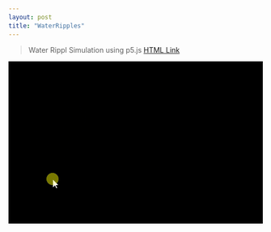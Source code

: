 ```yaml
---
layout: post
title: "WaterRipples"
---
```

>Water Rippl Simulation using p5.js
>[HTML Link](https://hgleocho.github.io/WaterRipples)
>
![Animated-Cicle-Packing](./assets/img/WaterRipples.gif)